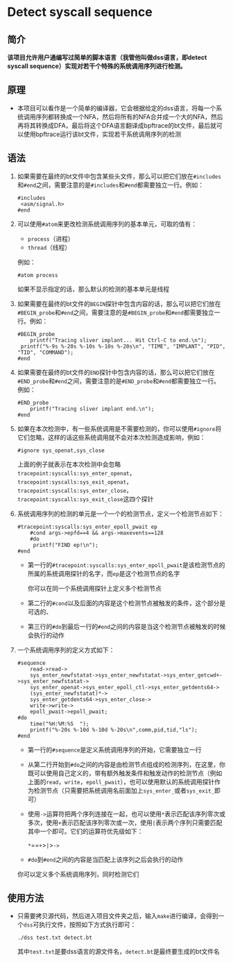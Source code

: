 # Detect syscall sequence

## 简介

**该项目允许用户通编写过简单的脚本语言（我管他叫做dss语言，即detect syscall sequence）实现对若干个特殊的系统调用序列进行检测。**

## 原理

* 本项目可以看作是一个简单的编译器，它会根据给定的dss语言，将每一个系统调用序列都转换成一个NFA，然后将所有的NFA合并成一个大的NFA，然后再将其转换成DFA，最后将这个DFA语言翻译成bpftrace的bt文件，最后就可以使用bpftrace运行该bt文件，实现若干系统调用序列的检测

## 语法

1. 如果需要在最终的bt文件中包含某些头文件，那么可以把它们放在`#includes`和`#end`之间，需要注意的是`#includes`和`#end`都需要独立一行。例如：

   ```
   #includes
   	<asm/signal.h>
   #end
   ```

2. 可以使用`#atom`来更改检测系统调用序列的基本单元，可取的值有：

   * `process`（进程）
   * `thread`（线程）

   例如：

   ```
   #atom process
   ```

   如果不显示指定的话，那么默认的检测的基本单元是线程

3. 如果需要在最终的bt文件的`BEGIN`探针中包含内容的话，那么可以把它们放在`#BEGIN_probe`和`#end`之间，需要注意的是`#BEGIN_probe`和`#end`都需要独立一行。例如：

   ```
   #BEGIN_probe
       printf("Tracing sliver implant... Hit Ctrl-C to end.\n");
   	printf("%-9s %-20s %-10s %-10s %-20s\n", "TIME", "IMPLANT", "PID", "TID", "COMMAND");
   #end
   ```

4. 如果需要在最终的bt文件的`END`探针中包含内容的话，那么可以把它们放在`#END_probe`和`#end`之间，需要注意的是`#END_probe`和`#end`都需要独立一行。例如：

   ```
   #END_probe
       printf("Tracing sliver implant end.\n");
   #end
   ```

5. 如果在本次检测中，有一些系统调用是不需要检测的，你可以使用`#ignore`将它们忽略，这样的话这些系统调用就不会对本次检测造成影响，例如：

   ```
   #ignore sys_openat,sys_close
   ```

   上面的例子就表示在本次检测中会忽略`tracepoint:syscalls:sys_enter_openat`，`tracepoint:syscalls:sys_exit_openat`，`tracepoint:syscalls:sys_enter_close`，`tracepoint:syscalls:sys_exit_close`这四个探针

6. 系统调用序列的检测的单元是一个一个的检测节点，定义一个检测节点如下：

   ```
   #tracepoint:syscalls:sys_enter_epoll_pwait ep
       #cond args->epfd==4 && args->maxevents==128
       #do
       	printf("FIND ep!\n");
   #end
   ```

   * 第一行的`#tracepoint:syscalls:sys_enter_epoll_pwait`是该检测节点的所属的系统调用探针的名字，而`ep`是这个检测节点的名字

     你可以在同一个系统调用探针上定义多个检测节点

   * 第二行的`#cond`以及后面的内容是这个检测节点被触发的条件，这个部分是可选的、

   * 第三行的`#do`到最后一行的`#end`之间的内容是当这个检测节点被触发的时候会执行的动作

7. 一个系统调用序列的定义方式如下：

   ```
   #sequence
       read->read->
       sys_enter_newfstatat->sys_enter_newfstatat->sys_enter_getcwd+->sys_enter_newfstatat->
       sys_enter_openat->sys_enter_epoll_ctl->sys_enter_getdents64->
       (sys_enter_newfstatat)*->
       sys_enter_getdents64->sys_enter_close->
       write->write->
       epoll_pwait->epoll_pwait;
   #do
       time("%H:%M:%S  ");
       printf("%-20s %-10d %-10d %-20s\n",comm,pid,tid,"ls");
   #end
   ```

   * 第一行的`#sequence`是定义系统调用序列的开始，它需要独立一行

   * 从第二行开始到`#do`之间的内容是由检测节点组成的检测序列，在这里，你既可以使用自己定义的，带有额外触发条件和触发动作的检测节点（例如上面的`read`，`write`，`epoll_pwait`），也可以使用默认的系统调用探针作为检测节点（只需要把系统调用名前面加上`sys_enter_`或者`sys_exit_`即可）

   * 使用`->`运算符把两个序列连接在一起，也可以使用`*`表示匹配该序列零次或多次，使用`+`表示匹配该序列零次或一次，使用`|`表示两个序列只需要匹配其中一个即可。它们的运算符优先级如下：

     `*`==`+`>`|`>`->`

   * `#do`到`#end`之间的内容是当匹配上该序列之后会执行的动作

   你可以定义多个系统调用序列，同时检测它们

## 使用方法

* 只需要拷贝源代码，然后进入项目文件夹之后，输入`make`进行编译，会得到一个`dss`可执行文件，按照如下方式执行即可：

  ```she
  ./dss test.txt detect.bt
  ```

  其中`test.txt`是要dss语言的源文件名，`detect.bt`是最终要生成的bt文件名